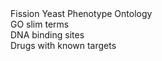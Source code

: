 <div class="menu-item"><a routerLink="/browse-curation/fission-yeast-phenotype-ontology">Fission Yeast Phenotype Ontology</a></div>
<div class="menu-item"><a routerLink="/browse-curation/fission-yeast-go-slim-terms">GO slim terms</a></div>
<div class="menu-item"><a routerLink="/browse-curation/dna-binding-sites">DNA binding sites</a></div>
<div class="menu-item"><a routerLink="/browse-curation/drugs-known-pombe-targets">Drugs with known targets</a></div>

